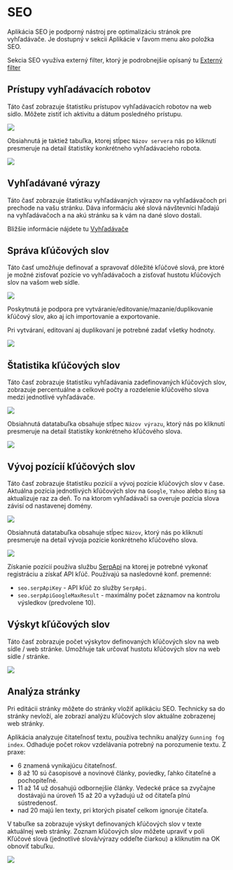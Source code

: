 # SEO

Aplikácia SEO je podporný nástroj pre optimalizáciu stránok pre vyhľadávače. Je dostupný v sekcii Aplikácie v ľavom menu ako položka SEO.

Sekcia SEO využíva externý filter, ktorý je podrobnejšie opísaný tu [Externý filter](../stat/external-filter.md)

## Prístupy vyhľadávacích robotov

Táto časť zobrazuje štatistiku prístupov vyhľadávacích robotov na web sídlo. Môžete zistiť ich aktivitu a dátum posledného prístupu.

![](seo-admin-page.png)

Obsiahnutá je taktiež tabuľka, ktorej stĺpec ```Názov servera``` nás po kliknutí presmeruje na detail štatistiky konkrétneho vyhľadávacieho robota.

![](seo-admin-details-page.png)

## Vyhľadávané výrazy

Táto časť zobrazuje štatistiku vyhľadávaných výrazov na vyhľadávačoch pri prechode na vašu stránku. Dáva informáciu aké slová návštevníci hľadajú na vyhľadávačoch a na akú stránku sa k vám na dané slovo dostali.

Bližšie informácie nájdete tu [Vyhľadávače](../stat/README.md#vyhľadávače)

## Správa kľúčových slov

Táto časť umožňuje definovať a spravovať dôležité kľúčové slová, pre ktoré je možné zisťovať pozície vo vyhľadávačoch a zisťovať hustotu kľúčových slov na vašom web sídle.

![](seo-management-keywords-page.png)

Poskytnutá je podpora pre vytváranie/editovanie/mazanie/duplikovanie kľúčový slov, ako aj ich importovanie a exportovanie.

Pri vytváraní, editovaní aj duplikovaní je potrebné zadať všetky hodnoty.

![](seo-management-keywords-editor.png)

## Štatistika kľúčových slov

Táto časť zobrazuje štatistiku vyhľadávania zadefinovaných kľúčových slov, zobrazuje percentuálne a celkové počty a rozdelenie kľúčového slova medzi jednotlivé vyhľadávače.

![](seo-stat-keywords-page.png)

Obsiahnutá datatabuľka obsahuje stĺpec ```Názov výrazu```, ktorý nás po kliknutí presmeruje na detail štatistiky konkrétneho kľúčového slova.

![](seo-stat-keywords-detail-page.png)

## Vývoj pozícií kľúčových slov

Táto časť zobrazuje štatistiku pozícií a vývoj pozície kľúčových slov v čase. Aktuálna pozícia jednotlivých kľúčových slov na `Google`, `Yahoo` alebo `Bing` sa aktualizuje raz za deň. To na ktorom vyhľadávači sa overuje pozícia slova závisí od nastavenej domény.

![](seo-positions-page.png)

Obsiahnutá datatabuľka obsahuje stĺpec ```Názov```, ktorý nás po kliknutí presmeruje na detail vývoja pozície konkrétneho kľúčového slova.

![](seo-positions-details-page.png)

Získanie pozícií používa službu [SerpApi](https://serpapi.com) na ktorej je potrebné vykonať registráciu a získať API kľúč. Používajú sa nasledovné konf. premenné:

- `seo.serpApiKey` - API kľúč zo služby `SerpApi`.
- `seo.serpApiGoogleMaxResult` - maximálny počet záznamov na kontrolu výsledkov (predvolene 10).

## Výskyt kľúčových slov

Táto časť zobrazuje počet výskytov definovaných kľúčových slov na web sídle / web stránke. Umožňuje tak určovať hustotu kľúčových slov na web sídle / stránke.

![](seo-number-keywords-page.png)

## Analýza stránky

Pri editácii stránky môžete do stránky vložiť aplikáciu SEO. Technicky sa do stránky nevloží, ale zobrazí analýzu kľúčových slov aktuálne zobrazenej web stránky.

Aplikácia analyzuje čitateľnosť textu, používa techniku analýzy `Gunning fog index`. Odhaduje počet rokov vzdelávania potrebný na porozumenie textu. Z praxe:

- 6 znamená vynikajúcu čitateľnosť.
- 8 až 10 sú časopisové a novinové články, poviedky, ľahko čitateľné a pochopiteľné.
- 11 až 14 už dosahujú odbornejšie články. Vedecké práce sa zvyčajne dostávajú na úroveň 15 až 20 a vyžadujú už od čitateľa plnú sústredenosť.
- nad 20 majú len texty, pri ktorých pisateľ celkom ignoruje čitateľa.

V tabuľke sa zobrazuje výskyt definovaných kľúčových slov v texte aktuálnej web stránky. Zoznam kľúčových slov môžete upraviť v poli Kľúčové slová (jednotlivé slová/výrazy oddeľte čiarkou) a kliknutím na OK obnoviť tabuľku.

![](seo-app.png)

